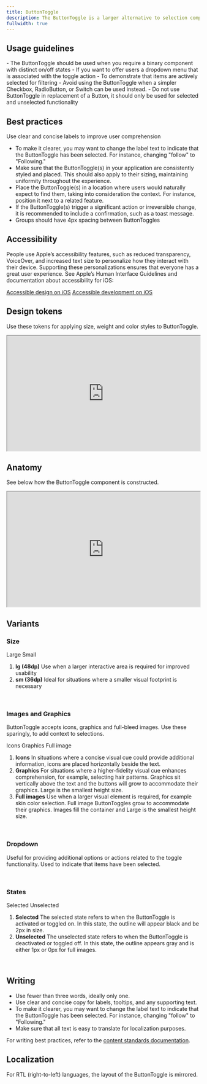 ```yaml
---
title: ButtonToggle
description: The ButtonToggle is a larger alternative to selection components such as [Checkbox](/android/checkbox), [RadioButton](/web/radiobutton), and [Switch](/android/switch). It enables users to choose between two states: selected or unselected.
fullwidth: true
---
```


<ImgContainer src="https://i.pinimg.com/originals/94/0a/39/940a397d8bd584af4e167bfa7d96761b.png" alt="A set of three toggle buttons side by side. The third toggle button is selected." />

## Usage guidelines

<TwoCol>
  <Group>
    <Do title="When to use" />
    - The ButtonToggle should be used when you require a binary component with distinct on/off states
    - If you want to offer users a dropdown menu that is associated with the toggle action
    - To demonstrate that items are actively selected for filtering
  </Group>
  <Group>
  <Dont title="When not to use" />
     - Avoid using the ButtonToggle when a simpler Checkbox, RadioButton, or Switch can be used instead.
     - Do not use ButtonToggle in replacement of a Button, it should only be used for selected and unselected functionality
  </Group>
</TwoCol>

## Best practices

Use clear and concise labels to improve user comprehension

- To make it clearer, you may want to change the label text to indicate that the ButtonToggle has been selected. For instance, changing "follow" to "Following."
- Make sure that the ButtonToggle(s) in your application are consistently styled and placed. This should also apply to their sizing, maintaining uniformity throughout the experience.
- Place the ButtonToggle(s) in a location where users would naturally expect to find them, taking into consideration the context. For instance, position it next to a related feature.
- If the ButtonToggle(s) trigger a significant action or irreversible change, it is recommended to include a confirmation, such as a toast message.
- Groups should have 4px spacing between ButtonToggles

## Accessibility

People use Apple’s accessibility features, such as reduced transparency, VoiceOver, and increased text size to personalize how they interact with their device. Supporting these personalizations ensures that everyone has a great user experience. See Apple’s Human Interface Guidelines and documentation about accessibility for iOS:

[Accessible design on iOS](https://developer.apple.com/design/human-interface-guidelines/accessibility/overview/introduction/)
[Accessible development on iOS](https://developer.apple.com/accessibility/ios/)

## Design tokens

Use these tokens for applying size, weight and color styles to ButtonToggle.
<br/>
<iframe style={{border:0}} width="100%" height="300" src="https://www.figma.com/embed?embed_host=share&url=https%3A%2F%2Fwww.figma.com%2Ffile%2FAHcKJDgb7E7YswlgW1wY8E%2FGestalt-for-iOS%3Ftype%3Ddesign%26node-id%3D55188%253A4512%26mode%3Ddesign%26t%3D2iJqnAYR7hYB1zjh-1" allowFullScreen></iframe>

## Anatomy

See below how the ButtonToggle component is constructed.
<br/>
<iframe style={{border:0}} width="100%" height="300" src="https://www.figma.com/embed?embed_host=share&url=https%3A%2F%2Fwww.figma.com%2Ffile%2FAHcKJDgb7E7YswlgW1wY8E%2FGestalt-for-iOS%3Ftype%3Ddesign%26node-id%3D55188%253A4041%26mode%3Ddesign%26t%3D2iJqnAYR7hYB1zjh-1" allowFullScreen></iframe>

## Variants

### Size

<TwoCol>
  <Group>
<ImgContainer src="https://i.pinimg.com/originals/aa/e9/03/aae903a03401af5a805db033b7977c8c.png"  alt="Example of the large Toggle Button with one selected and the other unselected" />
Large
</Group>
<Group>
<ImgContainer src="https://i.pinimg.com/originals/06/9a/17/069a1732b62ea6901db193d86390f5cc.png"  alt="Example of the small Toggle Button with one selected and the other unselected" />
Small
</Group>
</TwoCol>

1. **lg (48dp)**
   Use when a larger interactive area is required for improved usability
2. **sm (36dp)**
   Ideal for situations where a smaller visual footprint is necessary

<br/>

### Images and Graphics

ButtonToggle accepts icons, graphics and full-bleed images. Use these sparingly, to add context to selections.
<br/>

<ThreeCol>
<Group>
<ImgContainer src="https://i.pinimg.com/originals/32/bb/5b/32bb5b15f347e21277de9d5c13c3c908.png"  alt="Example of two Toggle Buttons with an icon to the right of the label" />
Icons
</Group>
<Group>
<ImgContainer src="https://i.pinimg.com/originals/f7/40/73/f7407351324311856dd61559b700c374.png"  alt="Example of three Toggle Buttons with graphics above the label" />
Graphics
</Group>
<Group>
<ImgContainer src="https://i.pinimg.com/originals/07/32/d4/0732d4119ae286309381c5a79b56bf2c.jpg"  alt="Example of three Toggle Buttons with a full-fill image and no label" />
Full image
</Group>
</ThreeCol>

1. **Icons**
   In situations where a concise visual cue could provide additional information, icons are placed horizontally beside the text.
2. **Graphics**
   For situations where a higher-fidelity visual cue enhances comprehension, for example, selecting hair patterns. Graphics sit vertically above the text and the buttons will grow to accommodate their graphics. Large is the smallest height size.
3. **Full images**
   Use when a larger visual element is required, for example skin color selection. Full image ButtonToggles grow to accommodate their graphics. Images fill the container and Large is the smallest height size.

<br/>

### Dropdown

Useful for providing additional options or actions related to the toggle functionality. Used to indicate that items have been selected.

<ImgContainer src="https://i.pinimg.com/originals/86/ae/80/86ae809d93360474e527a4e42285a365.png"  alt="Example of two ToggleButtons with dropdown carets to the right of the label" />

<br/>

### States

<TwoCol>
  <Group>
<ImgContainer src="https://i.pinimg.com/originals/3a/06/69/3a066905e2a6bc08fbc515a1c4e14ea4.png"  alt="Example of three Toggle Buttons, all in a selected state" />
Selected
</Group>
<Group>
<ImgContainer src="https://i.pinimg.com/originals/b2/b2/8e/b2b28ea688dac5fca1cfb339bd426ae9.png"  alt="Example of three Toggle Buttons, all in an unselected state" />
Unselected
</Group>
</TwoCol>

1. **Selected**
   The selected state refers to when the ButtonToggle is activated or toggled on. In this state, the outline will appear black and be 2px in size.
2. **Unselected**
   The unselected state refers to when the ButtonToggle is deactivated or toggled off. In this state, the outline appears gray and is either 1px or 0px for full images.

<br/>


## Writing

- Use fewer than three words, ideally only one.
- Use clear and concise copy for labels, tooltips, and any supporting text.
- To make it clearer, you may want to change the label text to indicate that the ButtonToggle has been selected. For instance, changing "follow" to "Following."
- Make sure that all text is easy to translate for localization purposes.


For writing best practices, refer to the [content standards documentation](/foundations/content_standards/ui_elements).


## Localization

For RTL (right-to-left) languages, the layout of the ButtonToggle is mirrored. 

